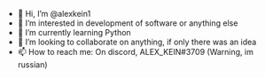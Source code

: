 - 👋 Hi, I’m @alexkein1
- 👀 I’m interested in development of software or anything else
- 🌱 I’m currently learning Python
- 💞️ I’m looking to collaborate on anything, if only there was an idea
- 📫 How to reach me: On discord, ALEX_KEIN#3709 (Warning, im russian)

<!---
alexkein1/alexkein1 is a ✨ special ✨ repository because its `README.md` (this file) appears on your GitHub profile.
You can click the Preview link to take a look at your changes.
--->
